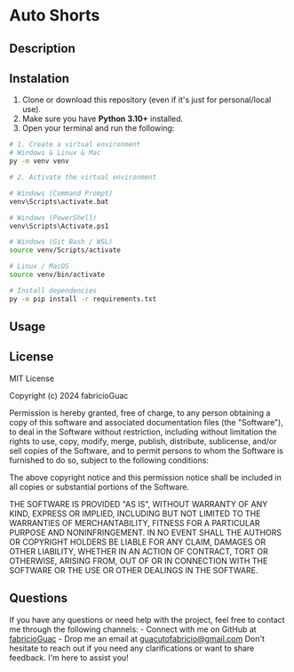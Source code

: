 # Auto Shorts

## Description 



## Instalation

1. Clone or download this repository (even if it's just for personal/local use).
2. Make sure you have **Python 3.10+** installed.
3. Open your terminal and run the following:

```bash
# 1. Create a virtual environment
# Windows & Linux & Mac
py -m venv venv

# 2. Activate the virtual environment

# Windows (Command Prompt)
venv\Scripts\activate.bat

# Windows (PowerShell)
venv\Scripts\Activate.ps1

# Windows (Git Bash / WSL)
source venv/Scripts/activate

# Linux / MacOS
source venv/bin/activate

# Install dependencies
py -m pip install -r requirements.txt
```

## Usage


## License

MIT License

Copyright (c) 2024 fabricioGuac

Permission is hereby granted, free of charge, to any person obtaining a copy
of this software and associated documentation files (the "Software"), to deal
in the Software without restriction, including without limitation the rights
to use, copy, modify, merge, publish, distribute, sublicense, and/or sell
copies of the Software, and to permit persons to whom the Software is
furnished to do so, subject to the following conditions:

The above copyright notice and this permission notice shall be included in all
copies or substantial portions of the Software.

THE SOFTWARE IS PROVIDED "AS IS", WITHOUT WARRANTY OF ANY KIND, EXPRESS OR
IMPLIED, INCLUDING BUT NOT LIMITED TO THE WARRANTIES OF MERCHANTABILITY,
FITNESS FOR A PARTICULAR PURPOSE AND NONINFRINGEMENT. IN NO EVENT SHALL THE
AUTHORS OR COPYRIGHT HOLDERS BE LIABLE FOR ANY CLAIM, DAMAGES OR OTHER
LIABILITY, WHETHER IN AN ACTION OF CONTRACT, TORT OR OTHERWISE, ARISING FROM,
OUT OF OR IN CONNECTION WITH THE SOFTWARE OR THE USE OR OTHER DEALINGS IN THE
SOFTWARE.

## Questions

If you have any questions or need help with the project, feel free to contact me through the following channels: - Connect with me on GitHub at [fabricioGuac](https://github.com/fabricioGuac)  - Drop me an email at [guacutofabricio@gmail.com](https://github.com/guacutofabricio@gmail.com)   Don't hesitate to reach out if you need any clarifications or want to share feedback. I'm here to assist you!
